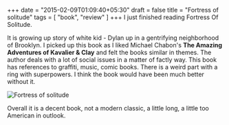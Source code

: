 +++
date = "2015-02-09T01:09:40+05:30"
draft = false
title = "Fortress of solitude"
tags = [ "book", "review" ]
+++
I just finished reading Fortress Of Solitude.

It is growing up story of white kid - Dylan up in a gentrifying
neighborhood of Brooklyn. I picked up this book as I liked Michael Chabon's
**The Amazing Adventures of Kavalier & Clay** and felt the books similar in themes.
The author deals with a lot of social issues in a matter of
factly way. This book has references to graffiti, music, comic books.
There is a weird part with a ring with superpowers. I think the book would
have been much better without it.

![Fortress of solitude](https://upload.wikimedia.org/wikipedia/en/6/67/Fortresssolitudecvr.jpg)

Overall it is a decent book, not a modern classic, a little long, a little too
American in outlook.
